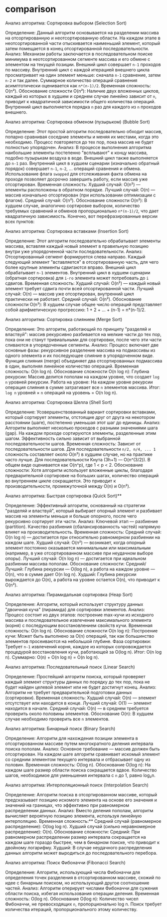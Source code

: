 # comparison
Анализ алгоритма: Сортировка выбором (Selection Sort)

   Определение: Данный алгоритм основывается на разделении массива на отсортированную и неотсортированную области. На каждом этапе в неотсортированной части отыскивается наименьший элемент, который затем помещается в конец отсортированной последовательности.
   Анализ:
       Механизм работы заключается в последовательном поиске минимума в неотсортированном сегменте массива и его обмене с элементом на текущей позиции.
       Внешний цикл совершает `n-1` проходов по массиву.
       Внутренний цикл с каждой итерацией внешнего цикла просматривает на один элемент меньше: сначала `n-1` сравнение, затем `n-2` и так далее.
       Суммарное количество операций сравнения асимптотически оценивается как `n*(n-1)/2`.
       Временная сложность: O(n²).
       Обоснование сложности O(n²): Наличие двух вложенных циклов, каждый из которых в худшем и среднем случае линейно зависит от `n`, приводит к квадратичной зависимости общего количества операций. Внутренний цикл выполняется порядка `n` раз для каждого из `n` проходов внешнего.

Анализ алгоритма: Сортировка обменом (пузырьком) (Bubble Sort)

Определение: Этот простой алгоритм последовательно обходит массив, попарно сравнивая соседние элементы и меняя их местами, когда это необходимо. Процесс повторяется до тех пор, пока массив не будет полностью упорядочен.
Анализ:
     В процессе выполнения алгоритма наибольшие элементы постепенно "всплывают" к концу массива, подобно пузырькам воздуха в воде.
    Внешний цикл также выполняется до `n-1` раз.
    Внутренний цикл в худшем сценарии (изначально обратный порядок) совершает `n-1`, `n-2`, ... операций сравнения и обмена.
    Использование флага `swapped` для отслеживания факта обмена на проходе позволяет досрочно завершить работу, если массив уже отсортирован.
       Временная сложность:
           Худший случай: O(n²) — элементы расположены в обратном порядке.
           Лучший случай: O(n) — массив изначально отсортирован (при использовании оптимизации с флагом).
           Средний случай: O(n²).
     Обоснование сложности O(n²): В худшем случае, аналогично сортировке выбором, количество требуемых сравнений и обменов пропорционально `n*(n-1)/2`, что дает квадратичную зависимость.
Конечно, вот перефразированные версии всех пунктов:

Анализ алгоритма: Сортировка вставками (Insertion Sort)

   Определение: Этот алгоритм последовательно обрабатывает элементы массива, вставляя каждый новый элемент в правильную позицию внутри уже упорядоченной части последовательности.
   Анализ:
       Отсортированный сегмент формируется слева направо. Каждый следующий элемент "вставляется" в отсортированную часть, для чего более крупные элементы сдвигаются вправо.
       Внешний цикл обрабатывает `n-1` элементов.
       Внутренний цикл в худшем сценарии (обратная сортировка) для `i-го` элемента может потребовать до `i` сдвигов.
       Временная сложность:
        Худший случай: O(n²) — каждый новый элемент требует сдвига почти всей отсортированной части.
        Лучший случай: O(n) — массив уже отсортирован, внутренний цикл практически не работает.
        Средний случай: O(n²).
       Обоснование сложности O(n²): В худшем случае общее число операций представляет собой арифметическую прогрессию: 1 + 2 + ... + (n-1) = n*(n-1)/2.
       
Анализ алгоритма: Сортировка слиянием (Merge Sort)

   Определение: Это алгоритм, работающий по принципу "разделяй и властвуй": массив рекурсивно разбивается на мелкие части до тех пор, пока они не станут тривиальными для сортировки, после чего эти части сливаются в упорядоченные сегменты.
   Анализ:
       Процесс включает две основные фазы: рекурсивное разделение массива на подмассивы из одного элемента и их последующее слияние в упорядоченном виде.
       Функция слияния (merge) объединяет два отсортированных подмассива в один, выполняя линейное количество операций.
       Временная сложность: O(n log n).
       Обоснование сложности O(n log n):
           Глубина рекурсии: Массив делится пополам на каждом уровне, что создает `log n` уровней рекурсии.
           Работа на уровне: На каждом уровне рекурсии операция слияния в сумме затрагивает все `n` элементов массива.
           Итог: `log n` уровней × `n` операций на уровень = O(n log n).

Анализ алгоритма: Сортировка Шелла (Shell Sort)

   Определение: Усовершенствованный вариант сортировки вставками, который сортирует элементы, отстоящие друг от друга на некотором расстоянии (шаге), постепенно уменьшая этот шаг до единицы.
   Анализ:
       Алгоритм выполняет несколько проходов с разными значениями шага (gap). На каждом проходе сортируются элементы, разделенные этим шагом.
       Эффективность сильно зависит от выбранной последовательности шагов.
       Временная сложность: Зависит от последовательности шагов.
       Для последовательности `n/2, n/4, ... 1` сложность составляет около O(n²) в худшем случае, но на практике часто лучше.
      Для последовательности Кнута (3h+1) — O(n^(3/2)).
      В общем виде оценивается как O(n^p), где 1 < p < 2.
       Обоснование сложности: Хотя алгоритм использует вложенные циклы, благодаря предварительной сортировке на больших шагах, количество операций во внутреннем цикле сокращается. Это приводит к производительности, промежуточной между O(n) и O(n²).

Анализ алгоритма: Быстрая сортировка (Quick Sort)**

   Определение: Эффективный алгоритм, основанный на стратегии "разделяй и властвуй", который выбирает опорный элемент и разбивает массив на элементы меньше и больше опорного, после чего рекурсивно сортирует эти части.
   Анализ:
       Ключевой этап — разбиение (partition). Качество разбиения (сбалансированность частей) напрямую влияет на производительность.
       Временная сложность:
          Средний случай: O(n log n) — достигается при относительно равномерном разбиении на каждом шаге.
          Худший случай: O(n²) — возникает, когда опорный элемент постоянно оказывается минимальным или максимальным (например, в уже отсортированном массиве при неудачном выборе опоры).
          Лучший случай: O(n log n) — достигается при идеальном разбиении массива пополам.
       Обоснование сложности:
           Средний/Лучший: Глубина рекурсии — O(log n), а работа на каждом уровне — O(n), что в сумме дает O(n log n).
           Худший: Глубина рекурсии вырождается до O(n), а работа на уровне остается O(n), что приводит к O(n²).

Анализ алгоритма: Пирамидальная сортировка (Heap Sort)

   Определение: Алгоритм, который использует структуру данных "двоичная куча" (пирамида) для сортировки элементов.   Анализ:
       Процесс состоит из двух этапов: построение max-кучи из исходного массива и последовательное извлечение максимального элемента (корня) с последующим восстановлением свойств кучи.
       Временная сложность: O(n log n).
       Обоснование сложности O(n log n):
           Построение кучи: Может быть выполнено за O(n) операций, так как большинство элементов просеиваются на небольшой глубине.
           Фаза сортировки: Требует `n-1` извлечений корня, каждое из которых сопровождается процедурой восстановления кучи, работающей за O(log n). Итог: O(n log n).
           Суммарно: O(n) + O(n log n) = O(n log n).

Анализ алгоритма: Последовательный поиск (Linear Search)

   Определение: Простейший алгоритм поиска, который проверяет каждый элемент структуры данных по порядку до тех пор, пока не будет найден целевой элемент или не будет достигнут конец.
   Анализ:
      Алгоритм не требует предварительной подготовки данных (сортировки).
      Временная сложность:
           Худший случай: O(n) — элемент отсутствует или находится в конце.
           Лучший случай: O(1) — элемент находится в начале.
           Средний случай: O(n) — в среднем требуется проверить около половины элементов.
       Обоснование O(n): В худшем случае необходимо проверить все `n` элементов.

Анализ алгоритма: Бинарный поиск (Binary Search)

   Определение: Алгоритм для нахождения позиции элемента в отсортированном массиве путем многократного деления интервала поиска пополам.
   Анализ:
       Основное требование — массив должен быть отсортирован.
       На каждом шаге алгоритм сравнивает искомый элемент со средним элементом текущего интервала и отбрасывает одну из половин.
       Временная сложность: O(log n).
       Обоснование O(log n): На каждом шаге размер области поиска сокращается вдвое. Количество шагов, необходимое для уменьшения интервала с `n` до 1, равно log₂n.

Анализ алгоритма: Интерполяционный поиск (Interpolation Search)

   Определение: Алгоритм поиска в отсортированном массиве, который предсказывает позицию искомого элемента на основе его значения и значений на границах, что эффективно при равномерном распределении данных.
   Анализ:
       Вместо деления пополам, алгоритм вычисляет вероятную позицию элемента, используя линейную интерполяцию.
       Временная сложность:**
           Средний случай (равномерное распределение): O(log log n).
           Худший случай (сильно неравномерное распределение): O(n).
       Обоснование сложности:
           Средний: При равномерном распределении размер интервала сокращается на каждом шаге гораздо быстрее, чем в бинарном поиске, что приводит к двойному логарифму.
           Худший: В случае неудачного распределения данных алгоритм может выродиться до последовательного перебора.

Анализ алгоритма: Поиск Фибоначчи (Fibonacci Search)

   Определение: Алгоритм, использующий числа Фибоначчи для определения точек разделения в отсортированном массиве, схожий по идее с бинарным поиском, но использующий другое соотношение частей.
   Анализ:
       Алгоритм оперирует числами Фибоначчи для сужения области поиска, избегая использования операции деления.
       Временная сложность: O(log n).
       Обоснование O(log n): Количество чисел Фибоначчи, не превосходящих `n`, пропорционально log n. Поиск требует количества итераций, пропорционального этому количеству.
